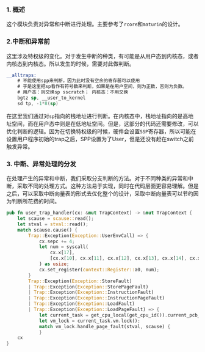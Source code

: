 ### 1. 概述

这个模块负责对异常和中断进行处理。主要参考了`rcore`和`maturin`的设计。

### 2.中断和异常前

这里涉及特权级的变化。对于发生中断的种类，有可能是从用户态到内核态，或者内核态到内核态。所以发生的时候，需要对此做判断。

```asm
__alltraps:
    # 不能使用spp来判断，因为此时没有空余的寄存器可以使用
    # 于是这里把sp看作有符号数来判断，如果是在用户空间，则为正数，否则为负数。
    # 用户态：则交换sp sscratch； 内核态：不用交换
    bgtz sp, __user_to_kernel
    sd tp, -1*8(sp)
```

在这里我们通过对`sp`指向的栈地址进行判断。在内核态中，栈地址指向的是高地址空间，而在用户态中则是在低地址空间。但是，这部分的代码还需要修改，可以优化判断的逻辑。因为在切换特权级的时候，硬件会设置`SSP`寄存器，所以可能在设置用户程序初始的trap之后，SPP设置为了User，但是还没有赶在switch之前触发异常。

### 3. 中断、异常处理的分发

在处理产生的异常和中断，我们采取分支判断的方法。对于不同种类的异常和中断，采取不同的处理方式。这种方法易于实现，同时在代码层面更容易理解。但是之后，可以采取中断向量表的形式去优化整个的设计，采取中断向量表可以节约因为判断所花费的时间。

```rust
pub fn user_trap_handler(cx: &mut TrapContext) -> &mut TrapContext {
    let scause = scause::read();
    let stval = stval::read();
    match scause.cause() {
        Trap::Exception(Exception::UserEnvCall) => {
            cx.sepc += 4;
            let num = syscall(
                cx.x[17],
                [cx.x[10], cx.x[11], cx.x[12], cx.x[13], cx.x[14], cx.x[15]],
            ) as usize;
            cx.set_register(context::Register::a0, num);
        }
        Trap::Exception(Exception::StoreFault)
        | Trap::Exception(Exception::StorePageFault)
        | Trap::Exception(Exception::InstructionFault)
        | Trap::Exception(Exception::InstructionPageFault)
        | Trap::Exception(Exception::LoadFault)
        | Trap::Exception(Exception::LoadPageFault) => {
            let current_task = get_cpu_local(get_cpu_id()).current_pcb_clone().unwrap();
            let vm_lock = current_task.vm.lock();
            match vm_lock.handle_page_fault(stval, scause) {
            }
    cx
}
```

